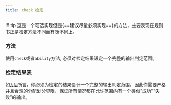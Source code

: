 ```yaml
---
title: check 检定
---
```


!!! tip
    这是一个可选实现但是{==建议尽量必须实现==}的方法，主要表现在规则书正是检定方法不同而有所不同上。

### 方法

使用`check`或者`ability`方法, 必须对检定结果设定一个完整的输出判定范围。

### 检定结果表

如[`方法`](#_1)所言，你必须为检定的结果设计一个完整的输出判定范围，因此你需要严格并且合理的分配划分界限，保证所有情况都在允许范围内有一个类似”成功””失败”的输出。

